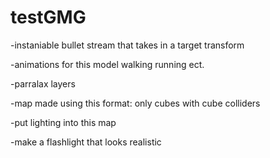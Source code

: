 # testGMG

-instaniable bullet stream that takes in a target transform

-animations for this model walking running ect.

-parralax layers

-map made using this format: only cubes with cube colliders

-put lighting into this map

-make a flashlight that looks realistic
